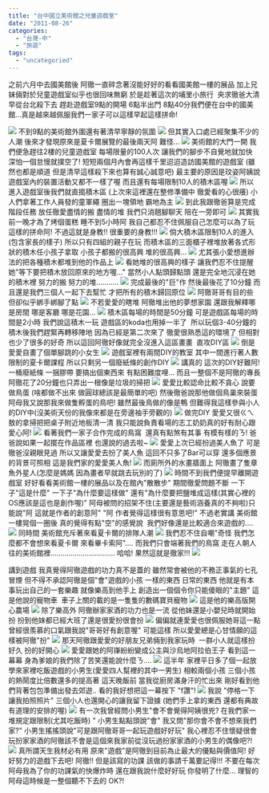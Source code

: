 ```yaml
---
title: "台中國立美術館之兒童遊戲室"
date: "2011-08-26"
categories: 
  - "台灣-中"
  - "旅遊"
tags: 
  - "uncategoried"
---
```


之前六月中去國美館後 阿徹一直碎念著沒能好好的看看國美館一樓的展品 加上兄妹倆對於兒童遊戲室似乎也很回味無窮 於是趁著這次的埔里小旅行  央求徹爸大清早從台北殺下去 趕赴遊戲室9點的開場 6點半出門 8點40分我們便在台中的國美館...真是越來越佩服我們一家子可以這樣早起這樣拼命!

 ![](images/6047554379_234df4d114.jpg) 不到9點的美術館外圍還有著清早寧靜的氛圍 ![](images/6048107016_9e99c52ccc.jpg) 但其實入口處已經聚集不少的人潮 後來才發現原來是夏卡爾展覽的最後兩天阿 難怪... ![](images/6048106670_4493ba8161.jpg) 美術館的大門一開 我們便急趕往2樓的兒童遊戲室 每場限量的100人次 讓我們的腳步不自覺地就加快 深怕一個怠慢就撲空了! 短短兩個月內會再這樣千里迢迢造訪國美館的遊戲室 (雖然也都是順道 但是清早這樣殺下來也算有誠心誠意吧) 最主要的原因是玟姿阿姨說 遊戲室內的裝置活動又都不一樣了喔 而且還有每場限制10人的積木區喔 ![](images/6047553721_d73d11b29c.jpg) 所以進入遊戲室後我們就直搗積木區 (上次來這裡還在整修準備中 徹愛看的心很癢) 小人們拿著工作人員發的童軍繩 圈出一塊領地 霸地為主 ![](images/6048106450_e3f15ba99f.jpg) 到此我跟徹爸算是完成階段任務 放任徹愛盡情的搬 盡情的堆 我們只消翹腳聊天 陪在一旁即可 ![](images/6047553569_83a776cfa8.jpg) 其實我前一晚才為了烤個蛋糕 睡不到5小時阿 我自己都忍不住佩服自己怎麼可以為了玩 這樣的拼命阿! 不過這就是身教!! 很重要的身教!!! ![](images/6047553453_5c404f47fa.jpg) 倘大積木區限制10人的進入(包含家長的樣子) 所以只有四組的親子在玩 而積木區的三面櫃子裡堆放著各式形狀的積木任小孩子拿取 小孩子都搬的很高興 堆的很高興... ![](images/6048105864_6d184147c4.jpg) 尤其張小愛想進辦法的把各種積木都堆到他的作品上 ![](images/6048105638_3470033718.jpg) 看她堆的很高興的樣子 讓我們忍不住提醒她"等下要把積木放回原來的地方喔..." 當然小人點頭歸點頭 還是完全地沉浸在她的積木裡 努力的搬 努力的堆........... ![](images/6048105296_3b2de907c9.jpg) 完成最後的"巨"作 然後最後花了10分鐘 而且還是我們三個人一起下去幫忙 才把所有的積木歸回原位 ![](images/6047552515_b261cde13c.jpg) 阿徹哥哥有目的些 但卻似乎綁手綁腳了點 ![](images/6047552893_590fb289b0.jpg) 不若愛愛的瞎堆 阿徹堆出他的夢想家園 還跟我解釋哪是房間 哪是客廳 哪是花園... ![](images/6048104964_8897090469.jpg) 積木區每場的時間是50分鐘 可是遊戲區每場的時間是2小時 我們說這積木一玩 遊戲區的koda也用掉一半了  所以玩個3-40分鐘的積木後我們趕緊再轉移陣地 因為已經是第二次來了 徹愛很熟悉這的環境了 但相對也少了很多的好奇 所以這回阿徹好像就完全沒進入這區畫畫  直攻DIY區 ![](images/6048104520_1cf788d9c9.jpg) 倒是愛愛自畫了個單腳跳的小女生 ![](images/6047551869_24e167087d.jpg) 遊戲室裡有兩間DIY的教室 其中一間進行著人數限制的夏卡爾課程 所以只剩另一個廢紙條的創作DIY ![](images/6048103736_bc1e9e0c5a.jpg) 講真的 這次的DIY好難阿! 一桶廢紙條 一捆膠帶 要搞出個東西來 有點困難度哩... 而且一整個不是阿徹的專長 阿徹花了20分鐘也只弄出一根像是垃圾的掃把 ![](images/6047551761_68fda7fccc.jpg) 愛愛比較認命比較不貪心 說要做鳥蛋 (啥都做不出來 做圓球總該是最簡單的吧) 然後徹爸說那他做個鳥巢來裝蛋 阿母我又說那我來做隻孵蛋的鳥吧! 雖然最後鳥做的像是鴨 但難得我這樣參與小人的DIY中(沒美術天份的我像來都是在旁邊袖手旁觀的) ![](images/6047551661_fcfc18ef96.jpg) 做完DIY 愛愛又很ㄍㄟ敖的拿掃把把桌子附近地板清一清 我只能說負責看場的志工奶奶真的好有耐心跟愛心阿! ![](images/6048104108_16c3162cd9.jpg) 看著我們一家子合作完成的鳥窩  還真有點煞有其事 有模有樣的ㄋ! 爸爸說如果一起擺在作品區裡 也還說的過去啦~ ![](images/6048103622_79a369ba71.jpg) 愛愛上次已經扮過美人魚了 可是徹爸沒親眼見過 所以又讓愛愛去扮了美人魚 這回不只多了Bar可以穿 還多個應景的背景可照相 這是我們家的愛愛美人魚! ![](images/6048103874_1f5321a0ac.jpg) 而廁所外的水畫牆面上 阿徹畫了隻章魚外星人(怎麼是媽媽 因為畫者早就跳去玩別的了) ![](images/6048103478_c750eb90ba.jpg) 時間不到我們便提早離開遊戲室 好好看看美術館一樓的展品以及在館內"散散步" 期間徹愛問題不斷 一下子"這是什麼" 一下子"為什麼要這樣做" 還有"為什麼要把鹽堆成這樣(其實心裡的OS應該是這也是創作喔)" 阿母被問的招架不住(主要還是藝術涵養真的不夠啦)只能說"阿 這就是作者的創意阿" "阿 作者覺得這樣很有意思吧!" 不過老實講 美術館一樓晃個一圈後 真的覺得有點"空"的感覺說  我們好像還是比較適合來遊戲的.... ![](images/6048106552_0daf97e724.jpg) 同時間 美術館充斥著來看夏卡爾的排隊人潮 ![](images/6048103364_f6457ed67d.jpg) 我們忍不住自嘲"奇怪 我們怎麼都不會想來看夏卡爾 來看畢卡索阿".... 而我們只會端著我們的鳥窩 走在人朝人往的美術館裡................................ 哈哈! 果然這就是徹家!!! ![](images/6048103270_512d0d57fd.jpg)  

講到遊戲 我真覺得阿徹遊戲的功力真不是蓋的 雖然常會被他的不務正事氣的七孔冒煙 但不得不承認阿徹是個"會"遊戲的小孩 一樣的東西 日常的東西 他就是有本事玩出自己的一套樂趣 就像樂高到他手上 創造出一個個令你只能傻眼的"主題" 這是他說的寵物車  車子上關的載的是一隻隻的數碼寶貝寵物 ![](images/5834329507_58ff5f71ee.jpg) 這是他的樂高版開心農場 ![](images/5834329371_061f90184c.jpg) 除了樂高外 阿徹辦家家酒的功力也是一流 從他妹還是小嬰兒時就開始扮 扮到他妹都已經大班了還是很愛扮很會扮 ![](images/6082173860_af6f0dc723.jpg) 偏偏就連愛愛也很佩服她哥這一點 曾經很羨慕的口氣跟我說"哥哥好有創意喔" 可能這樣 所以愛愛總是心甘情願的這樣被阿徹"扮" ![](images/6081637543_e96e9f7067.jpg) 那天阿徹跟愛愛的好朋友兄弟倆到我家玩時  一群小人就這樣扮好久 扮的好開心 ![](images/6081636921_920aa41783.jpg) 愛愛跟她的阿嵂紛紛變成公主與沙烏地阿拉伯王子 看到這一幕幕 身為爹娘的我們除了苦笑還能說什麼ㄋ.... ![](images/6081638121_15fe58e1f6.jpg) 這半年 家裡平日多了個一起放學來家裡吃飯遊戲的小男生(愛愛四人幫裡的其中一男生) 相較兩個小孩 三個小孩的熱鬧度比倍數還多的提高著 這天晚飯前 當我從廚房滿身汗的忙出來 剛好看到他們背著包包準備出發去郊遊.. 看的我好想把這一幕按下 "f讚"! ![](images/6071636529_795e8b0784.jpg) 我說 "停格一下 讓我拍照照片" 三個小人也還開心的讓我留下證據 (她們手上拿的東西 還都有典故有道理的安排的喔) ![](images/6071636349_7e053b1d89.jpg) 有一次我曾經問小男生"會不會覺得阿姨很兇? 在我們家一堆規定跟限制(尤其吃飯時) " 小男生點點頭說"會" 我又問"那你會不會不想來我們家?" 小男生搖搖頭說"可是跟阿徹哥哥一起玩遊戲好好玩" 我心裡忍不住懷疑很會玩扮家家酒的阿徹該不會是這個來我家前從沒玩過扮家家酒的小男生的偶像吧?! ![](images/6072179780_ebc2515498.jpg) 真所謂天生我材必有用 原來"遊戲"是阿徹到目前為止最大的優點與價值阿! 好好努力的遊戲下去吧! 阿徹!! 但是該寫的功課 該做的事請千萬要記得!!! 不要在每次阿母我為了你的功課氣的快爆炸時 還在跟我說什麼好好玩 你發明了什麼... 理智的阿母這時候是一整個聽不下去的 OK?!
